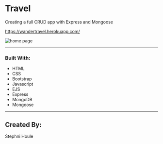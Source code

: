 # Travel
Creating a full CRUD app with Express and Mongoose


https://wandertravel.herokuapp.com/

![home page](https://user-images.githubusercontent.com/53283802/68677378-05113300-052a-11ea-9a46-ee1725a68d2c.png)

---
### Built With:

* HTML 
* CSS
* Bootstrap
* Javascript
* EJS
* Express
* MongoDB
* Mongoose

---
## Created By:

Stephni Houle
